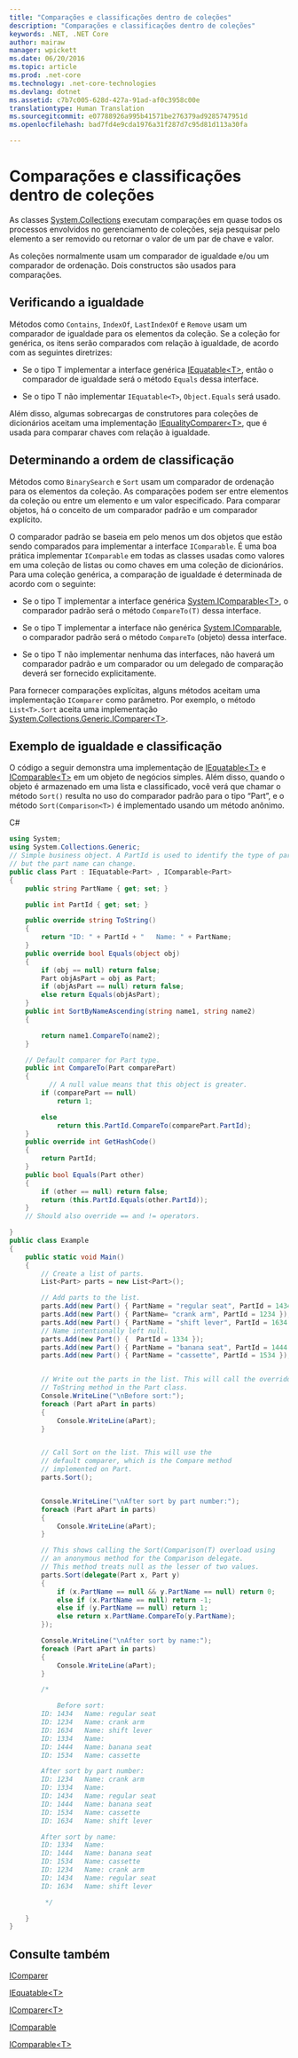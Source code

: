 ```yaml
---
title: "Comparações e classificações dentro de coleções"
description: "Comparações e classificações dentro de coleções"
keywords: .NET, .NET Core
author: mairaw
manager: wpickett
ms.date: 06/20/2016
ms.topic: article
ms.prod: .net-core
ms.technology: .net-core-technologies
ms.devlang: dotnet
ms.assetid: c7b7c005-628d-427a-91ad-af0c3958c00e
translationtype: Human Translation
ms.sourcegitcommit: e07788926a995b41571be276379ad9285747951d
ms.openlocfilehash: bad7fd4e9cda1976a31f287d7c95d81d113a30fa

---
```


# <a name="comparisons-and-sorts-within-collections"></a>Comparações e classificações dentro de coleções

As classes [System.Collections](https://docs.microsoft.com/dotnet/core/api/System.Collections) executam comparações em quase todos os processos envolvidos no gerenciamento de coleções, seja pesquisar pelo elemento a ser removido ou retornar o valor de um par de chave e valor.

As coleções normalmente usam um comparador de igualdade e/ou um comparador de ordenação. Dois constructos são usados para comparações. 

## <a name="checking-for-equality"></a>Verificando a igualdade

Métodos como `Contains`, `IndexOf`, `LastIndexOf` e `Remove` usam um comparador de igualdade para os elementos da coleção. Se a coleção for genérica, os itens serão comparados com relação à igualdade, de acordo com as seguintes diretrizes:

*   Se o tipo T implementar a interface genérica [IEquatable&lt;T&gt;](https://docs.microsoft.com/dotnet/core/api/System.IEquatable-1), então o comparador de igualdade será o método `Equals` dessa interface.

*   Se o tipo T não implementar `IEquatable<T>`, `Object.Equals` será usado.

Além disso, algumas sobrecargas de construtores para coleções de dicionários aceitam uma implementação [IEqualityComparer&lt;T&gt;](https://docs.microsoft.com/dotnet/core/api/System.Collections.Generic.IEqualityComparer-1), que é usada para comparar chaves com relação à igualdade.

## <a name="determining-sort-order"></a>Determinando a ordem de classificação

Métodos como `BinarySearch` e `Sort` usam um comparador de ordenação para os elementos da coleção. As comparações podem ser entre elementos da coleção ou entre um elemento e um valor especificado. Para comparar objetos, há o conceito de um comparador padrão e um comparador explícito. 

O comparador padrão se baseia em pelo menos um dos objetos que estão sendo comparados para implementar a interface `IComparable`. É uma boa prática implementar `IComparable` em todas as classes usadas como valores em uma coleção de listas ou como chaves em uma coleção de dicionários. Para uma coleção genérica, a comparação de igualdade é determinada de acordo com o seguinte:

*   Se o tipo T implementar a interface genérica [System.IComparable&lt;T&gt;](https://docs.microsoft.com/dotnet/core/api/System.IComparable-1), o comparador padrão será o método `CompareTo(T)` dessa interface.

*   Se o tipo T implementar a interface não genérica [System.IComparable](https://docs.microsoft.com/dotnet/core/api/System.IComparable), o comparador padrão será o método `CompareTo` (objeto) dessa interface.

*   Se o tipo T não implementar nenhuma das interfaces, não haverá um comparador padrão e um comparador ou um delegado de comparação deverá ser fornecido explicitamente.

Para fornecer comparações explícitas, alguns métodos aceitam uma implementação `IComparer` como parâmetro. Por exemplo, o método `List<T>.Sort` aceita uma implementação [System.Collections.Generic.IComparer&lt;T&gt;](https://docs.microsoft.com/dotnet/core/api/System.Collections.Generic.IComparer-1). 

## <a name="equality-and-sort-example"></a>Exemplo de igualdade e classificação

O código a seguir demonstra uma implementação de [IEquatable&lt;T&gt;](https://docs.microsoft.com/dotnet/core/api/System.IEquatable-1) e [IComparable&lt;T&gt;](https://docs.microsoft.com/dotnet/core/api/System.IComparable-1) em um objeto de negócios simples. Além disso, quando o objeto é armazenado em uma lista e classificado, você verá que chamar o método `Sort()` resulta no uso do comparador padrão para o tipo “Part”, e o método `Sort(Comparison<T>)` é implementado usando um método anônimo.

C#

```csharp
using System;
using System.Collections.Generic;
// Simple business object. A PartId is used to identify the type of part 
// but the part name can change. 
public class Part : IEquatable<Part> , IComparable<Part>
{
    public string PartName { get; set; }

    public int PartId { get; set; }

    public override string ToString()
    {
        return "ID: " + PartId + "   Name: " + PartName;
    }
    public override bool Equals(object obj)
    {
        if (obj == null) return false;
        Part objAsPart = obj as Part;
        if (objAsPart == null) return false;
        else return Equals(objAsPart);
    }
    public int SortByNameAscending(string name1, string name2)
    {

        return name1.CompareTo(name2);
    }

    // Default comparer for Part type.
    public int CompareTo(Part comparePart)
    {
          // A null value means that this object is greater.
        if (comparePart == null)
            return 1;

        else
            return this.PartId.CompareTo(comparePart.PartId);
    }
    public override int GetHashCode()
    {
        return PartId;
    }
    public bool Equals(Part other)
    {
        if (other == null) return false;
        return (this.PartId.Equals(other.PartId));
    }
    // Should also override == and != operators.

}
public class Example
{
    public static void Main()
    {
        // Create a list of parts.
        List<Part> parts = new List<Part>();

        // Add parts to the list.
        parts.Add(new Part() { PartName = "regular seat", PartId = 1434 });
        parts.Add(new Part() { PartName= "crank arm", PartId = 1234 });
        parts.Add(new Part() { PartName = "shift lever", PartId = 1634 }); ;
        // Name intentionally left null.
        parts.Add(new Part() {  PartId = 1334 });
        parts.Add(new Part() { PartName = "banana seat", PartId = 1444 });
        parts.Add(new Part() { PartName = "cassette", PartId = 1534 });


        // Write out the parts in the list. This will call the overridden 
        // ToString method in the Part class.
        Console.WriteLine("\nBefore sort:");
        foreach (Part aPart in parts)
        {
            Console.WriteLine(aPart);
        }


        // Call Sort on the list. This will use the 
        // default comparer, which is the Compare method 
        // implemented on Part.
        parts.Sort();


        Console.WriteLine("\nAfter sort by part number:");
        foreach (Part aPart in parts)
        {
            Console.WriteLine(aPart);
        }

        // This shows calling the Sort(Comparison(T) overload using 
        // an anonymous method for the Comparison delegate. 
        // This method treats null as the lesser of two values.
        parts.Sort(delegate(Part x, Part y)
        {
            if (x.PartName == null && y.PartName == null) return 0;
            else if (x.PartName == null) return -1;
            else if (y.PartName == null) return 1;
            else return x.PartName.CompareTo(y.PartName);
        });

        Console.WriteLine("\nAfter sort by name:");
        foreach (Part aPart in parts)
        {
            Console.WriteLine(aPart);
        }

        /*

            Before sort:
        ID: 1434   Name: regular seat
        ID: 1234   Name: crank arm
        ID: 1634   Name: shift lever
        ID: 1334   Name:
        ID: 1444   Name: banana seat
        ID: 1534   Name: cassette

        After sort by part number:
        ID: 1234   Name: crank arm
        ID: 1334   Name:
        ID: 1434   Name: regular seat
        ID: 1444   Name: banana seat
        ID: 1534   Name: cassette
        ID: 1634   Name: shift lever

        After sort by name:
        ID: 1334   Name:
        ID: 1444   Name: banana seat
        ID: 1534   Name: cassette
        ID: 1234   Name: crank arm
        ID: 1434   Name: regular seat
        ID: 1634   Name: shift lever

         */

    }
}
```

## <a name="see-also"></a>Consulte também

[IComparer](https://docs.microsoft.com/dotnet/core/api/System.Collections.IComparer)

[IEquatable&lt;T&gt;](https://docs.microsoft.com/dotnet/core/api/System.IEquatable-1)

[IComparer&lt;T&gt;](https://docs.microsoft.com/dotnet/core/api/System.Collections.Generic.IComparer-1)

[IComparable](https://docs.microsoft.com/dotnet/core/api/System.IComparable)

[IComparable&lt;T&gt;](https://docs.microsoft.com/dotnet/core/api/System.IComparable-1)



<!--HONumber=Nov16_HO4-->


